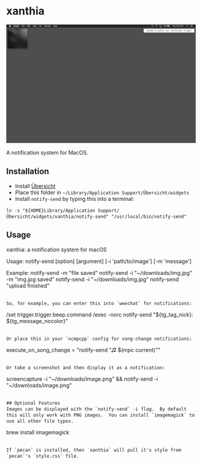 # xanthia
![Screenshot_2](/screenshots/screenshot1.jpg)

A notification system for MacOS.

## Installation
+ Install [Übersicht](http://tracesof.net/uebersicht/)
+ Place this folder in `~/Library/Application Support/Übersicht/widgets`
+ Install `notify-send` by typing this into a terminal:

```
ln -s "${HOME}Library/Application Support/Übersicht/widgets/xanthia/notify-send" "/usr/local/bin/notify-send"
```

## Usage
xanthia: a notification system for macOS

Usage: notify-send [option] [argument]
       [-i 'path/to/image'] [-m 'message']
       
Example: notify-send -m "file saved"
         notify-send -i "~/downloads/img.jpg" -m "img.jpg saved"
         notify-send -i "~/downloads/img.jpg"
         notify-send "upload finished"
 ```

So, for example, you can enter this into `weechat` for notifications:
```
/set trigger.trigger.beep.command /exec -norc notify-send "${tg_tag_nick}: ${tg_message_nocolor}"
```

Or place this in your `ncmpcpp` config for song-change notifications:
```
execute_on_song_change = "notify-send "♫ $(mpc current)""
```

Or take a screenshot and then display it as a notification:
```
screencapture -i "~/downloads/image.png" && notify-send -i "~/downloads/image.png"
```

## Optional Features
Images can be displayed with the `notify-send` -i flag.  By default this will only work with PNG images.  You can install `imagemagick` to use all other file types.
```
brew install imagemagick
```

If `pecan` is installed, then `xanthia` will pull it's style from `pecan`'s `style.css` file.
